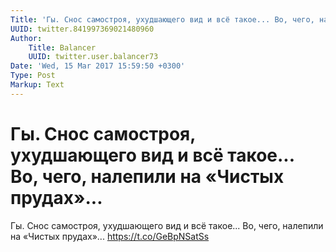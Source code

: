 ```yaml
---
Title: 'Гы. Снос самостроя, ухудшающего вид и всё такое... Во, чего, налепили на «Чистых прудах»...'
UUID: twitter.841997369021480960
Author:
    Title: Balancer
    UUID: twitter.user.balancer73
Date: 'Wed, 15 Mar 2017 15:59:50 +0300'
Type: Post
Markup: Text
---
```


# Гы. Снос самостроя, ухудшающего вид и всё такое... Во, чего, налепили на «Чистых прудах»...

Гы. Снос самостроя, ухудшающего вид и всё такое... Во, чего,
налепили на «Чистых прудах»... https://t.co/GeBpNSatSs